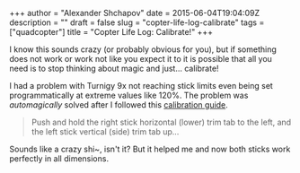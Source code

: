 +++
author = "Alexander Shchapov"
date = 2015-06-04T19:04:09Z
description = ""
draft = false
slug = "copter-life-log-calibrate"
tags = ["quadcopter"]
title = "Copter Life Log: Calibrate!"
+++

I know this sounds crazy (or probably obvious for you), but if something does not work or work not like you expect it to it is possible that all you need is to stop thinking about magic and just... calibrate!

I had a problem with Turnigy 9x not reaching stick limits even being set programmatically at extreme values like 120%. The problem was _automagically_ solved after I followed this [calibration guide](http://dl.btc.pl/kamami_wa/hk_8992_14.pdf).

> Push and hold the right stick horizontal (lower) trim tab to the left, and the left stick vertical (side)
> trim tab up...

Sounds like a crazy shi~, isn't it? But it helped me and now both sticks work perfectly in all dimensions.
